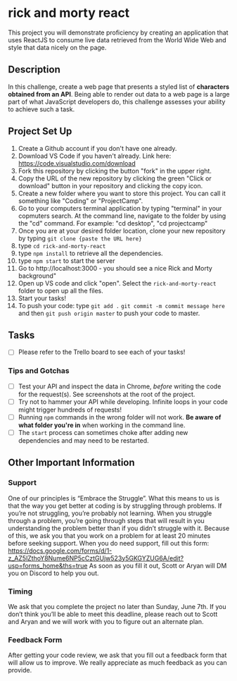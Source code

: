 # rick and morty react

This project you will demonstrate proficiency by creating an application that uses ReactJS to consume live data retrieved from the World Wide Web and style that data nicely on the page.

## Description

In this challenge, create a web page that presents a styled list of **characters obtained from an API**. Being able to render out data to a web page is a large part of what JavaScript developers do, this challenge assesses your ability to achieve such a task.


## Project Set Up

1. Create a Github account if you don't have one already. 
2. Download VS Code if you haven't already. Link here: https://code.visualstudio.com/download
3. Fork this repository by clicking the button "fork" in the upper right. 
4. Copy the URL of the new repository by clicking the green "Click or download" button in your repository and clicking the copy icon.
5.  Create a new folder where you want to store this project. You can call it something like "Coding" or "ProjectCamp".
6.  Go to your computers terminal application by typing "terminal" in your copmuters search.  At the command line, navigate to the folder by using the "cd" command. For example: "cd desktop", "cd projectcamp" 
7. Once you are at your desired folder location, clone your new repository by typing `git clone {paste the URL here}`
8. type `cd rick-and-morty-react`
9. type `npm install` to retrieve all the dependencies. 
10. type `npm start` to start the server
11. Go to http://localhost:3000 - you should see a nice Rick and Morty background"
12. Open up VS code and click "open". Select the `rick-and-morty-react` folder to open up all the files.
13. Start your tasks!
14. To push your code: type `git add .` `git commit -m commit message here` and then `git push origin master` to push your code to master.

## Tasks

- [ ] Please refer to the Trello board to see each of your tasks!


### Tips and Gotchas

- [ ] Test your API and inspect the data in Chrome, _before_ writing the code for the request(s). See screenshots at the root of the project.
- [ ] Try not to hammer your API while developing. Infinite loops in your code might trigger hundreds of requests!
- [ ] Running `npm` commands in the wrong folder will not work. **Be aware of what folder you're in** when working in the command line.
- [ ] The `start` process can sometimes choke after adding new dependencies and may need to be restarted.

## Other Important Information

### Support
One of our principles is “Embrace the Struggle”. What this means to us is that the way you get better at coding is by struggling through problems. If you’re not struggling, you’re probably not learning. When you struggle through a problem, you’re going through steps that will result in you understanding the problem better than if you didn’t struggle with it.
Because of this, we ask you that you work on a problem for at least 20 minutes before seeking support. When you do need support, fill out this form:
https://docs.google.com/forms/d/1-z_AZ5lZthoY8Nume6NP5cCztGUjw523y5GKGYZUG6A/edit?usp=forms_home&ths=true
As soon as you fill it out, Scott or Aryan will DM you on Discord to help you out. 

### Timing
We ask that you complete the project no later than Sunday, June 7th. If you don’t think you’ll be able to meet this deadline, please reach out to Scott and Aryan and we will work with you to figure out an alternate plan.

### Feedback Form
After getting your code review, we ask that you fill out a feedback form that will allow us to improve. We really appreciate as much feedback as you can provide.


